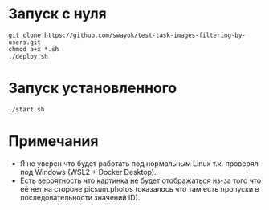 # Запуск с нуля
```
git clone https://github.com/swayok/test-task-images-filtering-by-users.git
chmod a+x *.sh
./deploy.sh
```
# Запуск установленного

```
./start.sh
```

# Примечания

- Я не уверен что будет работать под нормальным Linux т.к. проверял 
под Windows (WSL2 + Docker Desktop).
- Есть вероятность что картинка не будет отображаться из-за того что её нет на 
стороне picsum.photos (оказалось что там есть пропуски в последовательности значений ID).
